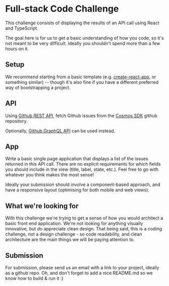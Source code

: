 # Full-stack Code Challenge

This challenge consists of displaying the results of an API call using React and TypeScript.

The goal here is for us to get a basic understanding of how you code, so it's not meant to be very difficult. Ideally you shouldn't spend more than a few hours on it.

## Setup

We recommend starting from a basic template (e.g. [create-react-app](https://reactjs.org/docs/create-a-new-react-app.html), or something similar) -- though it's also fine if you have a different preferred way of bootstrapping a project.


## API

Using [Github REST API](https://docs.github.com/en/free-pro-team@latest/rest), fetch Github issues from the [Cosmos SDK](https://github.com/cosmos/cosmos-sdk) github repository.

Optionally, [Github GraphQL API](https://docs.github.com/en/free-pro-team@latest/graphql) can be used instead.

## App

Write a basic single page application that displays a list of the issues returned in this API call. There are no explicit requirements for which fields you should include in the view (title, label, state, etc.). Feel free to go with whatever you think makes the most sense!

Ideally your submission should involve a component-based approach, and have a responsive layout (optimising for both mobile and web views).

## What we're looking for

With this challenge we're trying to get a sense of how you would architect a basic front end application. We're not looking for anything visually innovative, but do appreciate clean design. That being said, this is a coding challenge, not a design challenge - so code readability, and clean architecture are the main things we will be paying attention to.

## Submission

For submission, please send us an email with a link to your project, ideally as a github repo. Oh, and don't forget to add a nice README.md so we know how to build & run it :)
